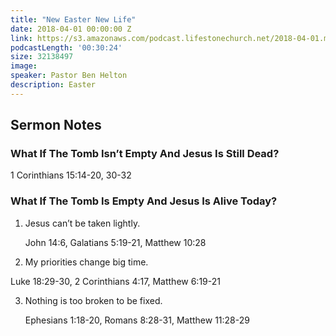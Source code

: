 ```yaml
---
title: "New Easter New Life"
date: 2018-04-01 00:00:00 Z
link: https://s3.amazonaws.com/podcast.lifestonechurch.net/2018-04-01.mp3
podcastLength: '00:30:24'
size: 32138497
image:
speaker: Pastor Ben Helton
description: Easter
---
```


## Sermon Notes

### What If The Tomb Isn’t Empty And Jesus Is Still Dead?

1 Corinthians 15:14-20, 30-32

### What If The Tomb Is Empty And Jesus Is Alive Today?

1. Jesus can’t be taken lightly.

    John 14:6, Galatians 5:19-21, Matthew 10:28

2.  My priorities change big time.

   Luke 18:29-30, 2 Corinthians 4:17, Matthew 6:19-21


3. Nothing is too broken to be fixed.

    Ephesians 1:18-20, Romans 8:28-31, Matthew 11:28-29
